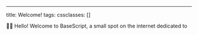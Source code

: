 ---
title: Welcome!
tags: 
cssclasses: []

👋🏽 Hello! Welcome to BaseScript, a small spot on the internet dedicated to 